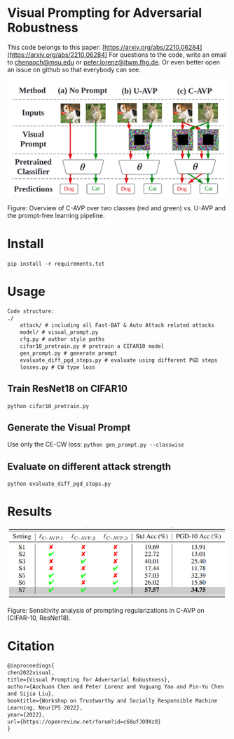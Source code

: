 # Visual Prompting for Adversarial Robustness

This code belongs to this paper: [https://arxiv.org/abs/2210.06284](https://arxiv.org/abs/2210.06284)
For questions to the code, write an email to [chenaoch@msu.edu](mailto:chenaoch@msu.edu) or [peter.lorenz@itwm.fhg.de](mailto:peter.lorenz@itwm.fhg.de). Or even better open an issue on github so that everybody can see. 

![overview](assets/overview.png)


Figure: Overview of C-AVP over two classes (red and green) vs. U-AVP and the prompt-free learning pipeline.



# Install 

`pip install -r requirements.txt`


# Usage



```
Code structure:
./
    attack/ # including all Fast-BAT & Auto Attack related attacks
    model/ # visual_prompt.py
    cfg.py # author style paths
    cifar10_pretrain.py # pretrain a CIFAR10 model
    gen_prompt.py # generate prompt
    evaluate_diff_pgd_steps.py # evaluate using different PGD steps
    losses.py # CW type loss
```

## Train ResNet18 on CIFAR10
`python cifar10_pretrain.py`

## Generate the Visual Prompt

Use only the CE-CW loss:
`python gen_prompt.py --classwise`

## Evaluate on different attack strength
`python evaluate_diff_pgd_steps.py `


# Results

![results](assets/results.png)

Figure: Sensitivity analysis of prompting regularizations in C-AVP on (CIFAR-10, ResNet18).



# Citation


```
@inproceedings{
chen2022visual,
title={Visual Prompting for Adversarial Robustness},
author={Aochuan Chen and Peter Lorenz and Yuguang Yao and Pin-Yu Chen and Sijia Liu},
booktitle={Workshop on Trustworthy and Socially Responsible Machine Learning, NeurIPS 2022},
year={2022},
url={https://openreview.net/forum?id=c68ufJO9Xz8}
}
```
